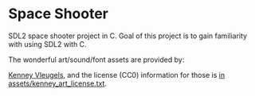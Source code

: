 # Space Shooter

SDL2 space shooter project in C. Goal of this project is to gain familiarity with
using SDL2 with C.

The wonderful art/sound/font assets are provided by:

[Kenney Vleugels](www.kenney.nl), and the license (CC0) information for those is
[in assets/kenney_art_license.txt](assets/kenney_art_license.txt).
